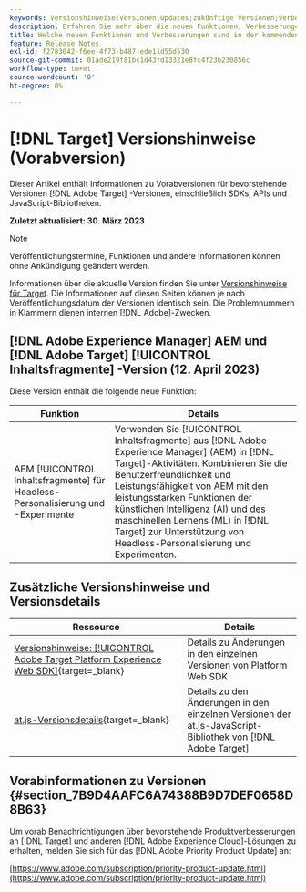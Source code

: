 ```yaml
---
keywords: Versionshinweise;Versionen;Updates;zukünftige Versionen;Verbesserungen;neue Funktionen;Fehlerbehebungen;Updates;Vorabversion
description: Erfahren Sie mehr über die neuen Funktionen, Verbesserungen und Fehlerbehebungen, die in der kommenden Version von [!DNL Adobe Target], einschließlich SDKs, APIs und JavaScript-Bibliotheken.
title: Welche neuen Funktionen und Verbesserungen sind in der kommenden  [!DNL Target] -Version enthalten?
feature: Release Notes
exl-id: f2783042-f6ee-4f73-b487-ede11d55d530
source-git-commit: 01ade219f81bc1d43fd13321e8fc4f23b230856c
workflow-type: tm+mt
source-wordcount: '0'
ht-degree: 0%

---
```


# [!DNL Target] Versionshinweise (Vorabversion)

Dieser Artikel enthält Informationen zu Vorabversionen für bevorstehende Versionen [!DNL Adobe Target] -Versionen, einschließlich SDKs, APIs und JavaScript-Bibliotheken.

**Zuletzt aktualisiert: 30. März 2023**

>[!NOTE]
>
>Veröffentlichungstermine, Funktionen und andere Informationen können ohne Ankündigung geändert werden.

Informationen über die aktuelle Version finden Sie unter [Versionshinweise für Target](release-notes.md). Die Informationen auf diesen Seiten können je nach Veröffentlichungsdatum der Versionen identisch sein. Die Problemnummern in Klammern dienen internen [!DNL Adobe]-Zwecken.

## [!DNL Adobe Experience Manager] AEM und [!DNL Adobe Target] [!UICONTROL Inhaltsfragmente] -Version (12. April 2023)

Diese Version enthält die folgende neue Funktion:

| Funktion | Details |
|--- |--- |
| AEM [!UICONTROL Inhaltsfragmente] für Headless-Personalisierung und -Experimente | Verwenden Sie [!UICONTROL Inhaltsfragmente] aus [!DNL Adobe Experience Manager] (AEM) in [!DNL Target]-Aktivitäten. Kombinieren Sie die Benutzerfreundlichkeit und Leistungsfähigkeit von AEM mit den leistungsstarken Funktionen der künstlichen Intelligenz (AI) und des maschinellen Lernens (ML) in [!DNL Target] zur Unterstützung von Headless-Personalisierung und Experimenten. |

## Zusätzliche Versionshinweise und Versionsdetails

| Ressource | Details |
|--- |--- |
| [Versionshinweise: [!UICONTROL Adobe Target Platform Experience Web SDK]](https://experienceleague.adobe.com/docs/experience-platform/edge/release-notes.html?lang=de){target=_blank} | Details zu Änderungen in den einzelnen Versionen von Platform Web SDK. |
| [at.js-Versionsdetails](https://developer.adobe.com/target/implement/client-side/atjs/target-atjs-versions/){target=_blank} | Details zu den Änderungen in den einzelnen Versionen der at.js-JavaScript-Bibliothek von [!DNL Adobe Target] |


## Vorabinformationen zu Versionen {#section_7B9D4AAFC6A74388B9D7DEF0658D8B63}

Um vorab Benachrichtigungen über bevorstehende Produktverbesserungen an [!DNL Target] und anderen [!DNL Adobe Experience Cloud]-Lösungen zu erhalten, melden Sie sich für das [!DNL Adobe Priority Product Update] an:

[https://www.adobe.com/subscription/priority-product-update.html](https://www.adobe.com/subscription/priority-product-update.html)
